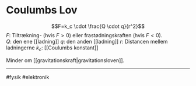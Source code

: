 # Coulumbs Lov

$$F=k_c \cdot \frac{Q \cdot q}{r^2}$$
$F$: Tiltrækning- (hvis $F>0$) eller frastødningskraften (hvis $F < 0$).  
$Q$: den ene [[ladning]]
$q$: den anden [[ladning]] 
$r$: Distancen mellem ladningerne
$k_c$: [[Coulumbs konstant]]

Minder om [[gravitationskraft|gravitationsloven]].

---
#fysik #elektronik 
